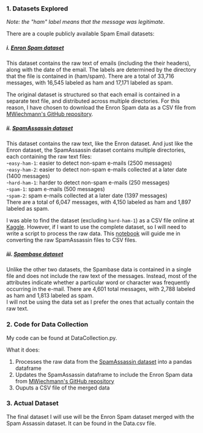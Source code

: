 ### 1. Datasets Explored

*Note: the "ham" label means that the message was legitimate*.  

There are a couple publicly available Spam Email datasets:

##### i. [Enron Spam dataset](https://www2.aueb.gr/users/ion/data/enron-spam/)
This dataset contains the raw text of emails (including the their headers), along with the date of the email. The labels are determined by the directory that the file is contained in (ham/spam). There are a total of 33,716 messages, with 16,545 labeled as ham and 17,171 labeled as spam. 

The original dataset is structured so that each email is contained in a separate text file, and distributed across multiple directories. For this reason, I have chosen to download the Enron Spam data as a CSV file from [MWiechmann's GitHub repository](https://github.com/MWiechmann/enron_spam_data).

##### ii. [SpamAssassin dataset](https://spamassassin.apache.org/old/publiccorpus/)
This dataset contains the raw text, like the Enron dataset. And just like the Enron dataset, the SpamAssassin dataset contains multiple directories, each containing the raw text files:  
-`easy-ham-1`: easier to detect non-spam e-mails (2500 messages)   
-`easy-ham-2`: easier to detect non-spam e-mails collected at a later date (1400 messages)  
-`hard-ham-1`: harder to detect non-spam e-mails (250 messages)   
-`spam-1`: spam e-mails (500 messages)    
-`spam-2`: spam e-mails collected at a later date (1397 messages)  
There are a total of 6,047 messages, with 4,150 labeled as ham and 1,897 labeled as spam. 

I was able to find the dataset (excluding `hard-ham-1`) as a CSV file online at [Kaggle](https://www.kaggle.com/datasets/ganiyuolalekan/spam-assassin-email-classification-dataset). However, if I want to use the complete dataset, so I will need to write a script to process the raw data. This [notebook](https://www.kaggle.com/code/cesaber/getting-started-in-spam-classification?scriptVersionId=122108078) will guide me in converting the raw SpamAssassin files to CSV files.

##### iii. [Spambase dataset](https://archive.ics.uci.edu/ml/datasets/spambase)
Unlike the other two datasets, the Spambase data is contained in a single file and does not include the raw text of the messages. Instead, most of the attributes indicate whether a particular word or character was frequently occurring in the e-mail. There are 4,601 total messages, with 2,788 labeled as ham and 1,813 labeled as spam.  
I will not be using the data set as I prefer the ones that actually contain the raw text. 


### 2. Code for Data Collection

My code can be found at DataCollection.py.  

What it does: 
1. Processes the raw data from the [SpamAssassin dataset](https://spamassassin.apache.org/old/publiccorpus/) into a pandas dataframe
2. Updates the SpamAssassin dataframe to include the Enron Spam data from [MWiechmann's GitHub repository](https://github.com/MWiechmann/enron_spam_data)
3. Ouputs a CSV file of the merged data

### 3. Actual Dataset

The final dataset I will use will be the Enron Spam dataset merged with the Spam Assassin dataset. It can be found in the Data.csv file.
